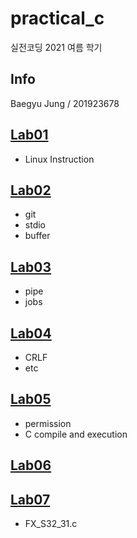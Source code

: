 # practical_c

실전코딩 2021 여름 학기

## Info

Baegyu Jung / 201923678

## [Lab01](https://git.ajou.ac.kr/baegyu3/practical_c/-/tree/master/lab01)
* Linux Instruction
## [Lab02](https://git.ajou.ac.kr/baegyu3/practical_c/-/tree/master/lab02)
* git
* stdio
* buffer
## [Lab03](https://git.ajou.ac.kr/baegyu3/practical_c/-/tree/master/lab03)
* pipe
* jobs
## [Lab04](https://git.ajou.ac.kr/baegyu3/practical_c/-/tree/master/lab04)
* CRLF
* etc
## [Lab05](https://git.ajou.ac.kr/baegyu3/practical_c/-/tree/master/lab05)
* permission
* C compile and execution
## [Lab06](https://git.ajou.ac.kr/baegyu3/practical_c/-/tree/master/lab06)
## [Lab07](https://git.ajou.ac.kr/baegyu3/practical_c/-/tree/master/lab07)
* FX_S32_31.c
